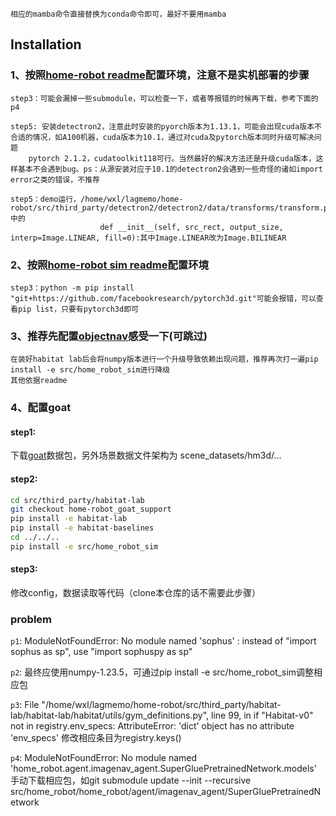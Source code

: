 ```相应的mamba命令直接替换为conda命令即可，最好不要用mamba```

## Installation

### 1、按照[home-robot readme](README_home_robot.md)配置环境，注意不是实机部署的步骤

    step3：可能会漏掉一些submodule，可以检查一下，或者等报错的时候再下载，参考下面的p4

    step5: 安装detectron2，注意此时安装的pyorch版本为1.13.1，可能会出现cuda版本不合适的情况，如A100机器，cuda版本为10.1，通过对cuda及pytorch版本同时升级可解决问题
        pytorch 2.1.2，cudatoolkit118可行。当然最好的解决方法还是升级cuda版本，这样基本不会遇到bug。ps：从源安装对应于10.1的detectron2会遇到一些奇怪的诸如import error之类的错误，不推荐

    step5：demo运行，/home/wxl/lagmemo/home-robot/src/third_party/detectron2/detectron2/data/transforms/transform.py中的
                        def __init__(self, src_rect, output_size, interp=Image.LINEAR, fill=0):其中Image.LINEAR改为Image.BILINEAR

### 2、按照[home-robot sim readme](src/home_robot_sim/README.md)配置环境

    step3：python -m pip install "git+https://github.com/facebookresearch/pytorch3d.git"可能会报错，可以查看pip list，只要有pytorch3d即可

### 3、推荐先配置[objectnav](projects/habitat_objectnav/README.md)感受一下(可跳过)

    在装好habitat lab后会将numpy版本进行一个升级导致依赖出现问题，推荐再次打一遍pip install -e src/home_robot_sim进行降级
    其他依据readme

### 4、配置goat

#### step1:

下载[goat](projects/habitat_goat/README.md)数据包，另外场景数据文件架构为 scene_datasets/hm3d/...

#### step2: 

```bash
cd src/third_party/habitat-lab
git checkout home-robot_goat_support
pip install -e habitat-lab
pip install -e habitat-baselines
cd ../../..
pip install -e src/home_robot_sim
```

#### step3:

修改config，数据读取等代码（clone本仓库的话不需要此步骤）


### problem
    
```p1```: ModuleNotFoundError: No module named 'sophus' : instead of "import sophus as sp", use "import sophuspy as sp"

```p2```: 最终应使用numpy-1.23.5，可通过pip install -e src/home_robot_sim调整相应包

```p3```: File "/home/wxl/lagmemo/home-robot/src/third_party/habitat-lab/habitat-lab/habitat/utils/gym_definitions.py", line 99, in <module>
    if "Habitat-v0" not in registry.env_specs:
AttributeError: 'dict' object has no attribute 'env_specs'
修改相应条目为registry.keys()

```p4```: ModuleNotFoundError: No module named 'home_robot.agent.imagenav_agent.SuperGluePretrainedNetwork.models'
手动下载相应包，如git submodule update --init --recursive src/home_robot/home_robot/agent/imagenav_agent/SuperGluePretrainedNetwork